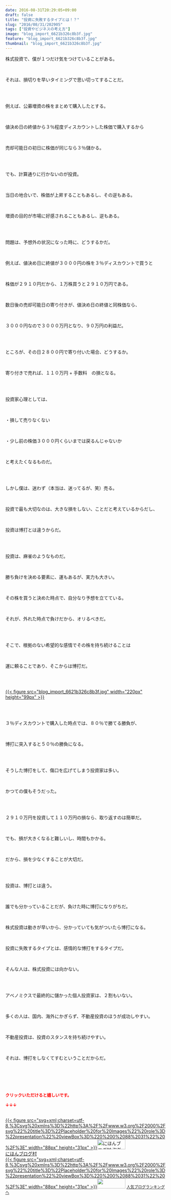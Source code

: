 ```yaml
---
date: 2016-08-31T20:29:05+09:00
draft: false
title: "投資に失敗するタイプとは！？"
slug: "2016/08/31/202905"
tags: ["投資やビジネスの考え方"]
image: "blog_import_6621b326c8b3f.jpg"
feature: "blog_import_6621b326c8b3f.jpg"
thumbnail: "blog_import_6621b326c8b3f.jpg"
---
```

<p>株式投資で、僕が１つだけ気をつけていることがある。</p><br/><p>それは、損切りを早いタイミングで思い切ってすることだ。</p><br/><p><br/>例えば、公募増資の株をまとめて購入したとする。</p><br/><p>値決め日の終値から３％程度ディスカウントした株価で購入するから</p><br/><p>売却可能日の初日に株価が同じなら３％儲かる。</p><br/><p><br/>でも、計算通りに行かないのが投資。</p><br/><p>当日の地合いで、株価が上昇することもあるし、その逆もある。</p><br/><p>増資の目的が市場に好感されることもあるし、逆もある。</p><br/><p><br/>問題は、予想外の状況になった時に、どうするかだ。</p><br/><p>例えば、値決め日に終値が３０００円の株を３％ディスカウントで買うと</p><br/><p>株価が２９１０円だから、１万株買うと２９１０万円である。</p><br/><p>数日後の売却可能日の寄り付きが、値決め日の終値と同株価なら、</p><br/><p>３０００円なので３０００万円となり、９０万円の利益だ。</p><br/><p><br/>ところが、その日２８００円で寄り付いた場合、どうするか。</p><br/><p>寄り付きで売れば、１１０万円 + 手数料　の損となる。</p><br/><p><br/>投資家心理としては、</p><br/><p>・損して売りなくない</p><br/><p>・少し前の株価３０００円くらいまでは戻るんじゃないか</p><br/><p>と考えたくなるものだ。</p><br/><p><br/>しかし僕は、迷わず（本当は、迷ってるが、笑）売る。</p><br/><p>投資で最も大切なのは、大きな損をしない、ことだと考えているからだし、</p><br/><p>投資は博打とは違うからだ。</p><br/><p><br/>投資は、麻雀のようなものだ。</p><br/><p>勝ち負けを決める要素に、運もあるが、実力も大きい。</p><br/><p>その株を買うと決めた時点で、自分なり予想を立てている。</p><br/><p>それが、外れた時点で負けだから、オリるべきだ。</p><br/><p><br/>そこで、根拠のない希望的な感情でその株を持ち続けることは</p><br/><p>運に頼ることであり、そこからは博打だ。</p><br/><p><br/><a href="blog_import_6621b3282906f.jpg">{{< figure src="blog_import_6621b326c8b3f.jpg" width="220px" height="99px" >}}</a><br/></p><br/><p><br/>３％ディスカウントで購入した時点では、８０％で勝てる勝負が、</p><br/><p>博打に突入すると５０％の勝負になる。</p><br/><p><br/>そうした博打をして、傷口を広げてしまう投資家は多い。</p><br/><p>かつての僕もそうだった。</p><br/><p><br/>２９１０万円を投資して１１０万円の損なら、取り返すのは簡単だ。</p><br/><p>でも、損が大きくなると難しいし、時間もかかる。</p><br/><p>だから、損を少なくすることが大切だ。</p><br/><p><br/>投資は、博打とは違う。</p><br/><p>誰でも分かっていることだが、負けた時に博打になりがちだ。</p><br/><p>株式投資は動きが早いから、分かっていても気がついたら博打になる。</p><br/><p>投資に失敗するタイプとは、感情的な博打をするタイプだ。</p><br/><p>そんな人は、株式投資には向かない。</p><br/><p><br/>アベノミクスで最終的に儲かった個人投資家は、２割もいない。</p><br/><p>多くの人は、国内、海外にかぎらず、不動産投資のほうが成功しやすい。</p><br/><p>不動産投資は、投資のスタンスを持ち続けやすい。</p><br/><p>それは、博打をしなくてすむということだからだ。</p><br/><br/><br/><br/><p><font color="#ff0000" size="2"><strong>クリックいただけると嬉しいです。<br/></strong></font></p><p><font color="#ff0000" size="2"><strong>↓↓↓</strong></font></p><p><br/><a href="ranking.html?p_cid=01260127" target="_blank">{{< figure src="svg+xml;charset=utf-8,%3Csvg%20xmlns%3D%22http%3A%2F%2Fwww.w3.org%2F2000%2Fsvg%22%20title%3D%22Placeholder%20for%20Images%22%20role%3D%22presentation%22%20viewBox%3D%220%200%2088%2031%22%20%2F%3E" width="88px" height="31px" >}}<noscript><img border="0" alt="にほんブログ村 海外生活ブログ バリ島情報へ" src="https://img-proxy.blog-video.jp/images?url=http%3A%2F%2Foverseas.blogmura.com%2Fbali%2Fimg%2Fbali88_31.gif" width="88" height="31"></noscript></a><br/><a href="ranking.html?p_cid=01260127" target="_blank">にほんブログ村</a> <br/><a title="人気ブログランキングへ" href="link.php?1804582">{{< figure src="svg+xml;charset=utf-8,%3Csvg%20xmlns%3D%22http%3A%2F%2Fwww.w3.org%2F2000%2Fsvg%22%20title%3D%22Placeholder%20for%20Images%22%20role%3D%22presentation%22%20viewBox%3D%220%200%2088%2031%22%20%2F%3E" width="88px" height="31px" >}}<noscript><img border="0" src="https://blog.with2.net/img/banner/banner_22.gif" width="88" height="31"></noscript></a> <a style="FONT-SIZE: 12px" href="link.php?1804582">人気ブログランキングへ</a> </p>

